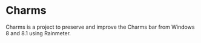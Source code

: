# Charms
Charms is a project to preserve and improve the Charms bar from Windows 8 and 8.1 using Rainmeter.
